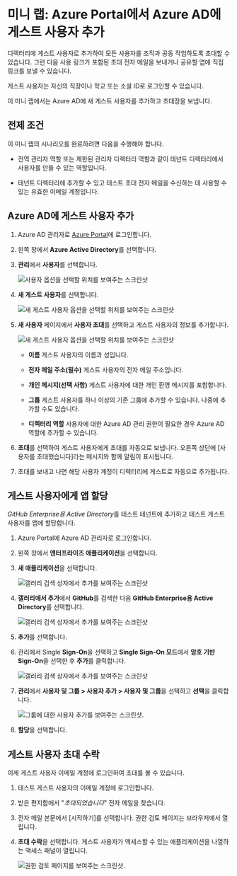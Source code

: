 ﻿# 미니 랩: Azure Portal에서 Azure AD에 게스트 사용자 추가

디렉터리에 게스트 사용자로 추가하여 모든 사용자를 조직과 공동 작업하도록 초대할 수 있습니다. 그런 다음 사용 링크가 포함된 초대 전자 메일을 보내거나 공유할 앱에 직접 링크를 보낼 수 있습니다. 

게스트 사용자는 자신의 직장이나 학교 또는 소셜 ID로 로그인할 수 있습니다.

이 미니 랩에서는 Azure AD에 새 게스트 사용자를 추가하고 초대장을 보냅니다.

## 전제 조건

이 미니 랩의 시나리오를 완료하려면 다음을 수행해야 합니다.

* 전역 관리자 역할 또는 제한된 관리자 디렉터리 역할과 같이 테넌트 디렉터리에서 사용자를 만들 수 있는 역할입니다.

* 테넌트 디렉터리에 추가할 수 있고 테스트 초대 전자 메일을 수신하는 데 사용할 수 있는 유효한 이메일 계정입니다.

## Azure AD에 게스트 사용자 추가

1. Azure AD 관리자로 [Azure Portal](https://portal.azure.com/)에 로그인합니다.

2. 왼쪽 창에서 **Azure Active Directory**를 선택합니다.

3. **관리**에서 **사용자**를 선택합니다.

    ![사용자 옵션을 선택할 위치를 보여주는 스크린샷](../../Linked_Image_Files/guest_user_image1.png)

4. **새 게스트 사용자**를 선택합니다.

    ![새 게스트 사용자 옵션을 선택할 위치를 보여주는 스크린샷](../../Linked_Image_Files/guest_user_image2.png)

5. **새 사용자** 페이지에서 **사용자 초대**를 선택하고 게스트 사용자의 정보를 추가합니다.

    ![새 게스트 사용자 옵션을 선택할 위치를 보여주는 스크린샷](../../Linked_Image_Files/guest_user_image3.png)

    - **이름** 게스트 사용자의 이름과 성입니다.

    - **전자 메일 주소(필수)** 게스트 사용자의 전자 메일 주소입니다.

    - **개인 메시지(선택 사항)** 게스트 사용자에 대한 개인 환영 메시지를 포함합니다.

    - **그룹** 게스트 사용자를 하나 이상의 기존 그룹에 추가할 수 있습니다. 나중에 추가할 수도 있습니다.

    - **디렉터리 역할** 사용자에 대한 Azure AD 관리 권한이 필요한 경우 Azure AD 역할에 추가할 수 있습니다.

6. **초대**를 선택하여 게스트 사용자에게 초대를 자동으로 보냅니다. 오른쪽 상단에 [사용자를 초대했습니다]라는 메시지와 함께 알림이 표시됩니다.

7. 초대를 보내고 나면 해당 사용자 계정이 디렉터리에 게스트로 자동으로 추가됩니다.

## 게스트 사용자에게 앱 할당

*GitHub Enterprise용 Active Directory*를 테스트 테넌트에 추가하고 테스트 게스트 사용자를 앱에 할당합니다.

1. Azure Portal에 Azure AD 관리자로 로그인합니다.

2. 왼쪽 창에서 **엔터프라이즈 애플리케이션**을 선택합니다.

3. **새 애플리케이션**을 선택합니다.

    ![갤러리 검색 상자에서 추가를 보여주는 스크린샷](../../Linked_Image_Files/guest_user_image4.png)

4. **갤러리에서 추가**에서 **GitHub**를 검색한 다음 **GitHub Enterprise용 Active Directory**를 선택합니다.

    ![갤러리 검색 상자에서 추가를 보여주는 스크린샷](../../Linked_Image_Files/guest_user_image6.png)

5. **추가**를 선택합니다.

6. 관리에서 Single **Sign-On**을 선택하고 **Single Sign-On 모드**에서 **암호 기반 Sign-On**을 선택한 후 **추가**를 클릭합니다.

    ![갤러리 검색 상자에서 추가를 보여주는 스크린샷](../../Linked_Image_Files/guest_user_image7.png)

7. **관리**에서 **사용자 및 그룹 > 사용자 추가 > 사용자 및 그룹**을 선택하고 **선택**을 클릭합니다.

    ![그룹에 대한 사용자 추가를 보여주는 스크린샷.](../../Linked_Image_Files/guest_user_image9.png)

8. **할당**을 선택합니다.

## 게스트 사용자 초대 수락

이제 게스트 사용자 이메일 계정에 로그인하여 초대를 볼 수 있습니다.

1. 테스트 게스트 사용자의 이메일 계정에 로그인합니다.

2. 받은 편지함에서 "*초대되었습니다*" 전자 메일을 찾습니다.

3. 전자 메일 본문에서 [시작하기]를 선택합니다. 권한 검토 페이지는 브라우저에서 열립니다.

4. **초대 수락**을 선택합니다. 게스트 사용자가 액세스할 수 있는 애플리케이션을 나열하는 액세스 패널이 열립니다.

    ![권한 검토 페이지를 보여주는 스크린샷.](../../Linked_Image_Files/guest_user_image5.png)
